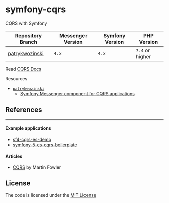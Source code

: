 # symfony-cqrs
CQRS with Symfony


| Repository Branch                | Messenger Version | Symfony Version | PHP Version     |
|----------------------------------|-------------------|-----------------|-----------------|
| [patrykwozinski][patrykwozinski] | `4.x`             | `4.x`           | `7.4` or higher |


Read [CQRS Docs](https://en.wikipedia.org/wiki/Command%E2%80%93query_separation)

Resources  
 - [`patrykwozinski`](https://github.com/habibun/cqrs/tree/messenger)
     - [Symfony Messenger component for CQRS applications](https://patrykwozinski.medium.com/symfony-messenger-component-for-cqrs-applications-4f450b2a9124) 


## References

---

#### Example applications
   - [sf4-cqrs-es-demo](https://github.com/anhchienhoang/sf4-cqrs-es-demo)
   - [symfony-5-es-cqrs-boilerplate](https://github.com/jorge07/symfony-5-es-cqrs-boilerplate)



#### Articles
   - [CQRS](https://martinfowler.com/bliki/CQRS.html) by Martin Fowler


## License
The code is licensed under the [MIT License][license]


[patrykwozinski]: https://github.com/habibun/symfony-cqrs/tree/patrykwozinski
[license]: https://github.com/habibun/symfony-cqrs/blob/main/LICENSE

